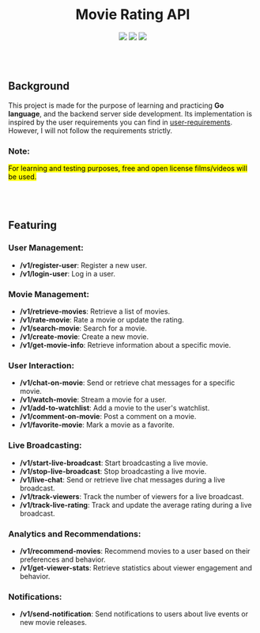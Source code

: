 <h1 align="center">Movie Rating API</h1>

<p align="center">
  <img src="https://img.shields.io/badge/GO-1.22.4-blue?style=for-the-badge" />
  <img src="https://img.shields.io/badge/PostgreSQL-16-blue?style=for-the-badge" />
  <img src="https://img.shields.io/badge/License-Mit-green?style=for-the-badge" />
</p>
<br><br>

## Background
This project is made for the purpose of learning and practicing **Go language**, and the backend server side development. Its implementation is inspired by the user requirements you can find in <a href="https://github.com/MahmoodAhmed-SE/movie-rating-api/blob/main/user-requirements.md">user-requirements</a>. However, I will not follow the requirements strictly.

### Note:
<mark>For learning and testing purposes, free and open license films/videos will be used.</mark>

<br><br>

## Featuring
### User Management:

- **/v1/register-user**: Register a new user.
- **/v1/login-user**: Log in a user.

### Movie Management:

- **/v1/retrieve-movies**: Retrieve a list of movies.
- **/v1/rate-movie**: Rate a movie or update the rating.
- **/v1/search-movie**: Search for a movie.
- **/v1/create-movie**: Create a new movie.
- **/v1/get-movie-info**: Retrieve information about a specific movie.

### User Interaction:

- **/v1/chat-on-movie**: Send or retrieve chat messages for a specific movie.
- **/v1/watch-movie**: Stream a movie for a user.
- **/v1/add-to-watchlist**: Add a movie to the user's watchlist.
- **/v1/comment-on-movie**: Post a comment on a movie.
- **/v1/favorite-movie**: Mark a movie as a favorite.

### Live Broadcasting:

- **/v1/start-live-broadcast**: Start broadcasting a live movie.
- **/v1/stop-live-broadcast**: Stop broadcasting a live movie.
- **/v1/live-chat**: Send or retrieve live chat messages during a live broadcast.
- **/v1/track-viewers**: Track the number of viewers for a live broadcast.
- **/v1/track-live-rating**: Track and update the average rating during a live broadcast.

### Analytics and Recommendations:

- **/v1/recommend-movies**: Recommend movies to a user based on their preferences and behavior.
- **/v1/get-viewer-stats**: Retrieve statistics about viewer engagement and behavior.

### Notifications:

- **/v1/send-notification**: Send notifications to users about live events or new movie releases.
